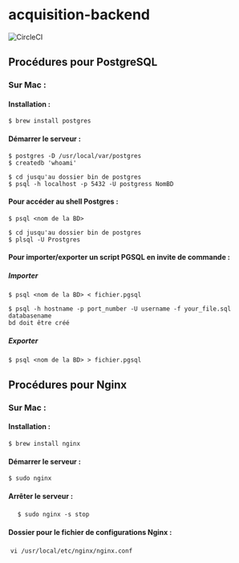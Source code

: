 # acquisition-backend
![CircleCI](https://circleci.com/gh/TSAP-Laval/acquisition-backend.svg?style=svg)

## Procédures pour PostgreSQL
### Sur Mac :
#### Installation :
  ```
  $ brew install postgres
  ```
#### Démarrer le serveur :
  ```
  $ postgres -D /usr/local/var/postgres
  $ createdb 'whoami'
  ```
   ```
  $ cd jusqu'au dossier bin de postgres
  $ psql -h localhost -p 5432 -U postgress NomBD
  ```
 
#### Pour accéder au shell Postgres :
  ```
  $ psql <nom de la BD>
  ```
   ```
  $ cd jusqu'au dossier bin de postgres
  $ plsql -U Prostgres
  ```
#### Pour importer/exporter un script PGSQL en invite de commande :
##### Importer
  ```
  $ psql <nom de la BD> < fichier.pgsql
  ```
  ```
  $ psql -h hostname -p port_number -U username -f your_file.sql databasename  
  bd doit être créé
  ```
##### Exporter
  ```
  $ psql <nom de la BD> > fichier.pgsql
  ```
  
  

## Procédures pour Nginx
### Sur Mac :
#### Installation :
  ```
  $ brew install nginx
  ```
#### Démarrer le serveur :
  ```
  $ sudo nginx
  ```
#### Arrêter le serveur :
  ```
  $ sudo nginx -s stop
  ```
#### Dossier pour le fichier de configurations Nginx :
  `vi /usr/local/etc/nginx/nginx.conf`
  

